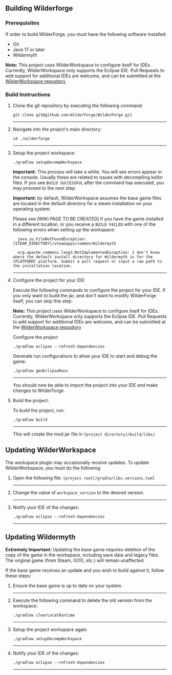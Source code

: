 ## Building Wilderforge

### Prerequisites

If order to build WilderForge, you must have the following software installed:

* Git
* Java 17 or later
* Wildermyth

__Note:__ This project uses WilderWorkspace to configure itself for IDEs. Currently, WilderWorkspace only supports the Eclipse IDE. Pull Requests to add support for additional IDEs are welcome, and can be submitted at the [WilderWorkspace repository](https://wildermods.com/wilderworkspace)

### Build Instructions

1. Clone the git repository by executing the following command:

    ```shell
    git clone git@github.com:WilderForge/WilderForge.git
    ```
    ***
2. Navigate into the project's main directory:

    ```shell
    cd ./wilderforge
    ```
    ***
3. Setup the project workspace:

    ```shell
    ./gradlew setupDecompWorkspace
    ```

    __Important:__ This process will take a while. You will see errors appear in the console. Usually these are related to issues with decompiling koltin files. If you see `BUILD SUCCESSFUL` after the command has executed, you may proceed to the next step.

    __Important:__ by default, WilderWorkspace assumes the base game files are located in the default directory for a steam installation on your operating system. 

    Please see [WIKI PAGE TO BE CREATED] if you have the game installed in a different location, or you receive a `BUILD FAILED` with one of the following errors when setting up the workspace:
    ```
      java.io.FileNotFoundException: [STEAM_DIRECTORY]/steamapps/common/Wildermyth
    ```
    ```
      org.apache.commons.lang3.NotImplementedException: I don't know where the default install directory for Wildermyth is for the [PLATFORM] platform. Submit a pull request or input a raw path to the installation location.
    ```

    ***
4. Configure the project for your IDE:

    Execute the following commands to configure the project for your IDE. If you only want to build the jar, and don't want to modify WilderForge itself, you can skip this step.

    __Note:__ This project uses WilderWorkspace to configure itself for IDEs. Currently, WilderWorkspace only supports the Eclipse IDE. Pull Requests to add support for additional IDEs are welcome, and can be submitted at the [WilderWorkspace repository](https://wildermods.com/wilderworkspace)

    Configure the project
    ```shell
    ./gradlew eclipse --refresh-dependencies
    ```

    Generate run configurations to allow your IDE to start and debug the game:
    ```shell
    ./gradlew genEclipseRuns
    ```
    ***

    You should now be able to import the project into your IDE and make changes to WilderForge.

5. Build the project:

    To build the project, run:
    ```shell
    ./gradlew build
    ```
    ***

    This will create the mod jar file in `[project directory]/build/libs/`.

## Updating WilderWorkspace

The workspace plugin may occasionally receive updates. To update WilderWorkspace, you must do the following:

1. Open the following file: `[project root]/gradle/libs.versions.toml`
   ***
2. Change the value of `workspace_version` to the desired version.
    ***
3. Notify your IDE of the changes:
    ```
    ./gradlew eclipse --refresh-dependencies
    ```
    ***
## Updating Wildermyth

__Extremely Important:__ Updating the base game requires deletion of the copy of the game in the workspace, including save data and legacy files. The original game (from Steam, GOG, etc.) will remain unaffected.

If the base game receives an update and you wish to build against it, follow these steps:

1. Ensure the base game is up to date on your system.
    ***
2. Execute the following command to delete the old version from the workspace:

    ```shell
    ./gradlew clearLocalRuntime
    ```
    ***
3. Setup the project workspace again
    ```
    ./gradlew setupDecompWorkspace
    ```
    ***
4. Notify your IDE of the changes:
    ```
    ./gradlew eclipse --refresh-dependencies
    ```
    ***

